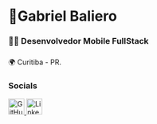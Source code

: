 <h1 align="left">👋Gabriel Baliero</h1>

###

<h3 align="left">👩‍💻 Desenvolvedor Mobile FullStack</h3>

###

<p align="left"> 🌍 Curitiba - PR.<br>


###

### Socials

<p align="left"> 
  <a href="https://www.github.com/GabBaliero" target="_blank" rel="noreferrer">
    <picture>
      <source media="(prefers-color-scheme: dark)" srcset="https://raw.githubusercontent.com/danielcranney/readme-generator/main/public/icons/socials/github-dark.svg" />
      <source media="(prefers-color-scheme: light)" srcset="https://raw.githubusercontent.com/danielcranney/readme-generator/main/public/icons/socials/github.svg" /> 
      <img src="https://raw.githubusercontent.com/danielcranney/readme-generator/main/public/icons/socials/github.svg" width="32" height="32" alt="GitHub" title="GitHub" /> 
    </picture>
  </a>
  <a href="https://www.linkedin.com/in/gabriel-baliero-28a21b263" target="_blank" rel="noreferrer">
    <picture> 
      <source media="(prefers-color-scheme: dark)" srcset="https://raw.githubusercontent.com/danielcranney/readme-generator/main/public/icons/socials/linkedin-dark.svg" /> 
        <source media="(prefers-color-scheme: light)" srcset="https://raw.githubusercontent.com/danielcranney/readme-generator/main/public/icons/socials/linkedin.svg" />
        <img src="https://raw.githubusercontent.com/danielcranney/readme-generator/main/public/icons/socials/linkedin.svg"  width="32" height="32" alt="LinkedIn" title="LinkedIn"/>
    </picture>
  </a>
</p>

